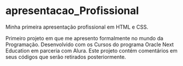 # apresentacao_Profissional
Minha primeira apresentação profissional em HTML e CSS.

Primeiro projeto em que me apresento formalmente no mundo da Programação. Desenvolvido com os Cursos do programa Oracle Next Education em parceria com Alura. Este projeto contém comentários em seus códigos que serão retirados posteriormente.
